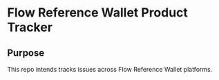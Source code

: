 # Flow Reference Wallet Product Tracker

## Purpose

This repo intends tracks issues across Flow Reference Wallet platforms.
